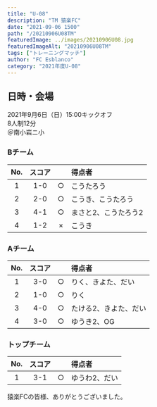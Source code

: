 ```yaml
---
title: "U-08"
description: "TM 猿楽FC"
date: "2021-09-06 1500"
path: "/20210906U08TM"
featuredImage: ../images/20210906U08.jpg
featuredImageAlt: "20210906U08TM"
tags: ["トレーニングマッチ"]
author: "FC Esblanco"
category: "2021年度U-08"
---
```


## 日時・会場

2021年9月6日（日）15:00キックオフ  
8人制12分  
＠南小岩ニ小

### Bチーム

| No.| スコア |   | 得点者  |
|:--:|:------:|:-:|:--------|
| 1  | 1-0 | ○ |こうたろう  |
| 2  | 2-0 | ○ |こうき、こうたろう |
| 3  | 4-1 | ○ |まさと2、こうたろう2  |
| 4  | 1-2 | × |こうき  |


### Aチーム

| No.| スコア |   | 得点者  |
|:--:|:------:|:-:|:--------|
| 1  | 3-0 | ○ |りく、きよた、だい|
| 2  | 1-0 | ○ |りく|
| 3  | 4-0 | ○ |たける2、きよた、だい|
| 4  | 3-0 | ○ |ゆうき2、OG|

### トップチーム

| No.| スコア |   | 得点者  |
|:--:|:------:|:-:|:--------|
| 1  | 3-1 | ○ |ゆうわ2、だい|

猿楽FCの皆様、ありがとうございました。
